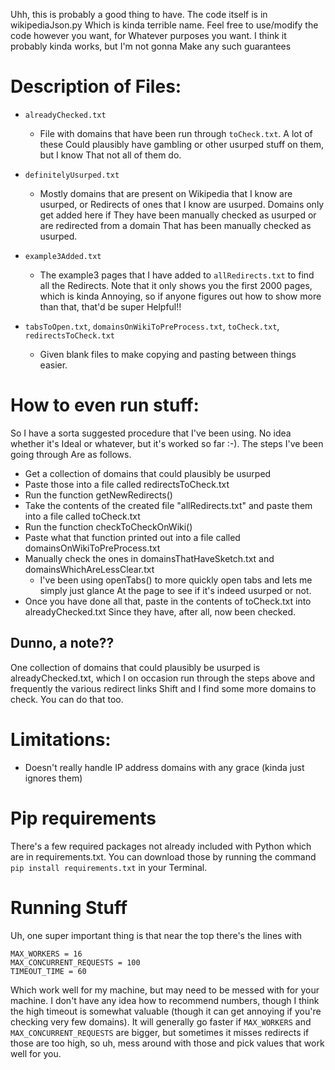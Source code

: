 Uhh, this is probably a good thing to have. The code itself is in wikipediaJson.py
Which is kinda terrible name. Feel free to use/modify the code however you want, for
Whatever purposes you want. I think it probably kinda works, but I'm not gonna
Make any such guarantees

# Description of Files:
* `alreadyChecked.txt`
    * File with domains that have been run through `toCheck.txt`. A lot of these
    Could plausibly have gambling or other usurped stuff on them, but I know
    That not all of them do.

* `definitelyUsurped.txt`
    * Mostly domains that are present on Wikipedia that I know are usurped, or
    Redirects of ones that I know are usurped. Domains only get added here if
    They have been manually checked as usurped or are redirected from a domain
    That has been manually checked as usurped.

* `example3Added.txt`
    * The example3 pages that I have added to `allRedirects.txt` to find all the
    Redirects. Note that it only shows you the first 2000 pages, which is kinda
    Annoying, so if anyone figures out how to show more than that, that'd be super
    Helpful!!

* `tabsToOpen.txt`, `domainsOnWikiToPreProcess.txt`, `toCheck.txt`, `redirectsToCheck.txt`
    * Given blank files to make copying and pasting between things easier.

# How to even run stuff:
So I have a sorta suggested procedure that I've been using. No idea whether it's
Ideal or whatever, but it's worked so far :-). The steps I've been going through
Are as follows.
* Get a collection of domains that could plausibly be usurped
* Paste those into a file called redirectsToCheck.txt
* Run the function getNewRedirects()
* Take the contents of the created file "allRedirects.txt" and paste them into
 a file called toCheck.txt
* Run the function checkToCheckOnWiki()
* Paste what that function printed out into a file called domainsOnWikiToPreProcess.txt
* Manually check the ones in domainsThatHaveSketch.txt and domainsWhichAreLessClear.txt
    * I've been using openTabs() to more quickly open tabs and lets me simply just glance
    At the page to see if it's indeed usurped or not.
* Once you have done all that, paste in the contents of toCheck.txt into alreadyChecked.txt
 Since they have, after all, now been checked.

## Dunno, a note??
One collection of domains that could plausibly be usurped is alreadyChecked.txt, which
I on occasion run through the steps above and frequently the various redirect links
Shift and I find some more domains to check. You can do that too.

# Limitations:
* Doesn't really handle IP address domains with any grace (kinda just ignores them)

# Pip requirements
There's a few required packages not already included with Python which are in requirements.txt. You can download those by running the command `pip install requirements.txt` in your Terminal.

# Running Stuff
Uh, one super important thing is that near the top there's the lines with
```
MAX_WORKERS = 16
MAX_CONCURRENT_REQUESTS = 100
TIMEOUT_TIME = 60
```
Which work well for my machine, but may need to be messed with for your machine. I don't have any idea how to recommend numbers, though I think the high timeout is somewhat valuable (though it can get annoying if you're checking very few domains). It will generally go faster if `MAX_WORKERS` and `MAX_CONCURRENT_REQUESTS` are bigger, but sometimes it misses redirects if those are too high, so uh, mess around with those and pick values that work well for you.